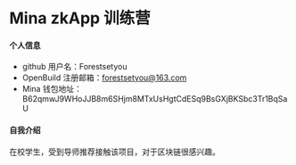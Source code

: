 # Mina zkApp 训练营


#### 个人信息

- github 用户名：Forestsetyou
- OpenBuild 注册邮箱：forestsetyou@163.com
- Mina 钱包地址：B62qmwJ9WHoJJB8m6SHjm8MTxUsHgtCdESq9BsGXjBKSbc3Tr1BqSaU

#### 自我介绍

在校学生，受到导师推荐接触该项目，对于区块链很感兴趣。
